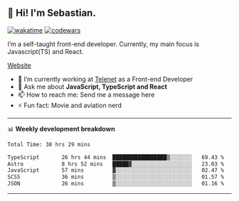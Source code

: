 ## 👋 Hi! I'm Sebastian.

[![wakatime](https://wakatime.com/badge/user/df0036c6-328a-4a39-be9b-e49417ed22a1.svg)](https://wakatime.com/@df0036c6-328a-4a39-be9b-e49417ed22a1)
[![codewars](https://www.codewars.com/users/sebavuye/badges/small)](https://www.codewars.com/users/sebavuye)

I’m a self-taught front-end developer. Currently, my main focus is Javascript(TS) and React.

[Website](https://sebastianvuye.be)

- 🔭 I’m currently working at [Telenet](https://telenet.be/) as a Front-end Developer
- 💬 Ask me about **JavaScript, TypeScript and React**
- 📫 How to reach me: Send me a message here
- ⚡ Fun fact: Movie and aviation nerd

-------

📊 **Weekly development breakdown**

<!--START_SECTION:waka-->

```txt
Total Time: 38 hrs 29 mins

TypeScript       26 hrs 44 mins  █████████████████▒░░░░░░░   69.43 %
Astro            8 hrs 52 mins   █████▓░░░░░░░░░░░░░░░░░░░   23.03 %
JavaScript       57 mins         ▓░░░░░░░░░░░░░░░░░░░░░░░░   02.47 %
SCSS             36 mins         ▒░░░░░░░░░░░░░░░░░░░░░░░░   01.57 %
JSON             26 mins         ▒░░░░░░░░░░░░░░░░░░░░░░░░   01.16 %
```

<!--END_SECTION:waka-->
-------
